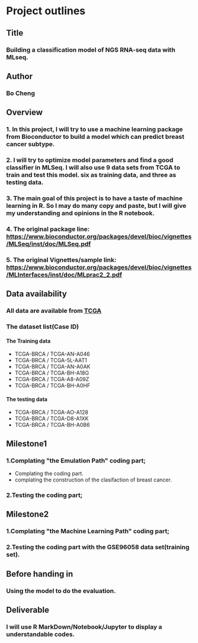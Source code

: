 # Project outlines
## Title
### Building a classification model of NGS RNA-seq data with MLseq.      
## Author
### Bo Cheng
## Overview 
### 1. In this project, I will try to use a machine learning package from Bioconductor to build a model which can predict breast cancer subtype. 
### 2. I will try to optimize model parameters and find a good classifier in MLSeq. I will also use 9 data sets from TCGA to train and test this model. six as training data, and three as testing data.
### 3. The main goal of this project is to have a taste of machine learning in R. So I may do many copy and paste, but I will give my understanding and opinions in the R notebook.
### 4. The original package line: https://www.bioconductor.org/packages/devel/bioc/vignettes/MLSeq/inst/doc/MLSeq.pdf
### 5. The original Vignettes/sample link: https://www.bioconductor.org/packages/devel/bioc/vignettes/MLInterfaces/inst/doc/MLprac2_2.pdf
## Data availability
### All data are available from [TCGA](https://portal.gdc.cancer.gov/exploration?filters=%7B%22op%22%3A%22and%22%2C%22content%22%3A%5B%7B%22op%22%3A%22in%22%2C%22content%22%3A%7B%22field%22%3A%22cases.disease_type%22%2C%22value%22%3A%5B%22ductal%20and%20lobular%20neoplasms%22%5D%7D%7D%2C%7B%22op%22%3A%22in%22%2C%22content%22%3A%7B%22field%22%3A%22cases.primary_site%22%2C%22value%22%3A%5B%22breast%22%5D%7D%7D%2C%7B%22op%22%3A%22in%22%2C%22content%22%3A%7B%22field%22%3A%22cases.project.program.name%22%2C%22value%22%3A%5B%22TCGA%22%5D%7D%7D%2C%7B%22op%22%3A%22in%22%2C%22content%22%3A%7B%22field%22%3A%22cases.project.project_id%22%2C%22value%22%3A%5B%22TCGA-BRCA%22%5D%7D%7D%2C%7B%22op%22%3A%22in%22%2C%22content%22%3A%7B%22field%22%3A%22cases.samples.sample_type%22%2C%22value%22%3A%5B%22primary%20tumor%22%5D%7D%7D%5D%7D)
### The dataset list(Case ID)
#### The Training data
* TCGA-BRCA / TCGA-AN-A046
* TCGA-BRCA / TCGA-5L-AAT1
* TCGA-BRCA / TCGA-AN-A0AK
* TCGA-BRCA / TCGA-BH-A18G
* TCGA-BRCA / TCGA-A8-A09Z
* TCGA-BRCA / TCGA-BH-A0HF
#### The testing data
* TCGA-BRCA / TCGA-AO-A128
* TCGA-BRCA / TCGA-D8-A1XK
* TCGA-BRCA / TCGA-BH-A0B6

## Milestone1
### 1.Complating "the Emulation Path" coding part;
* Complating the coding part.
* complating the construction of the clasifaction of breast cancer.

### 2.Testing the coding part;
## Milestone2
### 1.Complating "the Machine Learning Path" coding part;
### 2.Testing the coding part with the GSE96058 data set(training set).
## Before handing in
### Using the model to do the evaluation. 
## Deliverable
### I will use R MarkDown/Notebook/Jupyter to display a understandable codes.